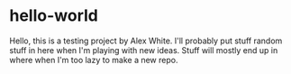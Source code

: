 # hello-world

Hello, this is a testing project by Alex White. I'll probably put stuff random stuff in here when I'm playing with new ideas. Stuff will mostly end up in where when I'm too lazy to make a new repo.
